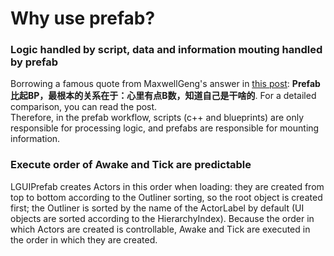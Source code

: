 # Why use prefab?
### Logic handled by script, data and information mouting handled by prefab
Borrowing a famous quote from MaxwellGeng's answer in [this post](https://www.zhihu.com/question/347571130/answer/836094555): **Prefab比起BP，最根本的关系在于：心里有点B数，知道自己是干啥的**. For a detailed comparison, you can read the post.   
Therefore, in the prefab workflow, scripts (c++ and blueprints) are only responsible for processing logic, and prefabs are responsible for mounting information.

### Execute order of Awake and Tick are predictable
LGUIPrefab creates Actors in this order when loading: they are created from top to bottom according to the Outliner sorting, so the root object is created first; the Outliner is sorted by the name of the ActorLabel by default (UI objects are sorted according to the HierarchyIndex). Because the order in which Actors are created is controllable, Awake and Tick are executed in the order in which they are created.

